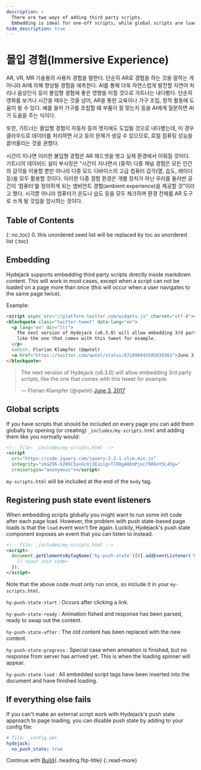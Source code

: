 ```yaml
---
description: >
  There are two ways of adding third party scripts.
  Embedding is ideal for one-off scripts, while global scripts are loaded on every page.
hide_description: true
---
```


# 몰입 경험(Immersive Experience)
AR, VR, MR 기술들의 사용자 경험을 말한다. 단순히 AR로 경험을 하는 것을 말하는 게 아니라 AI에 의해 향상될 경험을 예측한다. AI를 통해 더욱 자연스럽게 발전할 자연어 처리나 음성인식 등이 몰입형 경험에 좋은 영향을 미칠 것으로 가트너는 내다봤다. 단순히 영화를 보거나 시간을 때우는 것을 넘어, AR을 통한 교육이나 가구 조립, 창작 활동에 도움이 될 수 있다. 예를 들어 가구를 조립할 떄 부품이 잘 맞는지 등을 AI에게 질문하면 AI가 도움을 주는 식이다.

또한, 가트너는 몰입형 경험이 자동차 등의 엣지에도 도입될 것으로 내다봤는데, 이 경우 클라우드로 데이터를 처리하면 사고 등의 문제가 생길 수 있으므로, 로컬 컴퓨팅 성능을 끌어올리는 것을 권했다.

시간이 지나면 이러한 몰입형 경험은 AR 헤드셋을 벗고 실제 환경에서 이뤄질 것이다. 가트너의 데이비드 설리 부사장은 “시간이 지나면서 (중략) 다중 채널 경험은 모든 인간의 감각을 이용할 뿐만 아니라 다중 모드 디바이스의 고급 컴퓨터 감각(열, 습도, 레이더 등)을 모두 활용할 것이다. 이러한 다중 경험 환경은 개별 장치가 아닌 우리를 둘러싼 공간이 ‘컴퓨터’를 정의하게 되는 앰비언트 경험(ambient experience)을 제공할 것”이라고 했다. 시각뿐 아니라 컴퓨터가 온도나 습도 등을 모두 체크하며 환경 전체를 AR 도구로 쓰게 될 것임을 암시하는 것이다.

## Table of Contents
{:.no_toc}
0. this unordered seed list will be replaced by toc as unordered list
{:toc}

## Embedding
Hydejack supports embedding third party scripts directly inside markdown content. This will work in most cases, except when a script can not be loaded on a page more than once (this will occur when a user navigates to the same page twice).

Example:

~~~html
<script async src="//platform.twitter.com/widgets.js" charset="utf-8"></script>
<blockquote class="twitter-tweet" data-lang="en">
  <p lang="en" dir="ltr">
    The next version of Hydejack (v6.3.0) will allow embedding 3rd party scripts,
    like the one that comes with this tweet for example.
  </p>
  &mdash; Florian Klampfer (@qwtel)
  <a href="https://twitter.com/qwtel/status/871098943505039362">June 3, 2017</a>
</blockquote>
~~~

<script async src="//platform.twitter.com/widgets.js" charset="utf-8"></script>
<blockquote class="twitter-tweet" data-lang="en"><p lang="en" dir="ltr">The next version of Hydejack (v6.3.0) will allow embedding 3rd party scripts, like the one that comes with this tweet for example.</p>&mdash; Florian Klampfer (@qwtel) <a href="https://twitter.com/qwtel/status/871098943505039362">June 3, 2017</a></blockquote>

## Global scripts
If you have scripts that should be included on every page you can add them globally by
opening (or creating) `_includes/my-scripts.html` and adding them like you normally would:

```html
<!-- file: _includes/my-scripts.html -->
<script
  src="https://code.jquery.com/jquery-3.2.1.slim.min.js"
  integrity="sha256-k2WSCIexGzOj3Euiig+TlR8gA0EmPjuc79OEeY5L45g="
  crossorigin="anonymous"></script>
```

`my-scripts.html` will be included at the end of the `body` tag.

## Registering push state event listeners
When embedding scripts globally you might want to run some init code after each page load. However, the problem with push state-based page loads is that the `load` event won't fire again. Luckily, Hydejack's push state component exposes an event that you can listen to instead.

```html
<!-- file: _includes/my-scripts.html -->
<script>
  document.getElementsByTagName('hy-push-state')[0].addEventListener('hy-push-state-load', function() {
    // <your init code>
  });
</script>
```

Note that the above code must only run once, so include it in your `my-scripts.html`.

`hy-push-state-start`
: Occurs after clicking a link.

`hy-push-state-ready`
: Animation fished and response has been parsed, ready to swap out the content.

`hy-push-state-after`
: The old content has been replaced with the new content.

`hy-push-state-progress`
: Special case when animation is finished, but no response from server has arrived yet.
  This is when the loading spinner will appear.

`hy-push-state-load`
: All embedded script tags have been inserted into the document and have finished loading.

## If everything else fails
If you can't make an external script work with Hydejack's push state approach to page loading,
you can disable push state by adding to your config file:

```yml
# file: _config.yml
hydejack:
  no_push_state: true
```


Continue with [Build](build.md){:.heading.flip-title}
{:.read-more}
